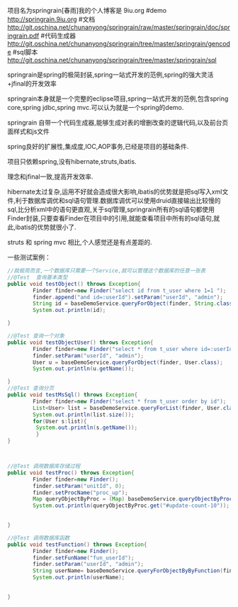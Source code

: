 项目名为springrain[春雨]我的个人博客是 9iu.org
#demo
http://springrain.9iu.org
#文档
http://git.oschina.net/chunanyong/springrain/raw/master/springrain/doc/springrain.pdf
#代码生成器
http://git.oschina.net/chunanyong/springrain/tree/master/springrain/gencode
#sql脚本
http://git.oschina.net/chunanyong/springrain/tree/master/springrain/sql


springrain是spring的极简封装,spring一站式开发的范例,spring的强大灵活+jfinal的开发效率

springrain本身就是一个完整的eclipse项目,spring一站式开发的范例,包含spring core,spring jdbc,spring mvc.可以认为就是一个spring的demo.

springrain 自带一个代码生成器,能够生成对表的增删改查的逻辑代码,以及前台页面样式和js文件

spring良好的扩展性,集成度,IOC,AOP事务,已经是项目的基础条件.

项目只依赖spring,没有hibernate,struts,ibatis.

理念和jfinal一致,提高开发效率.

hibernate太过复杂,运用不好就会造成很大影响,ibatis的优势就是把sql写入xml文件,利于数据库调优和sql语句管理.数据库调优可以使用druid直接输出比较慢的sql,比分析xml中的语句更直观,关于sql管理,springrain所有的sql语句都使用Finder封装,只要查看Finder在项目中的引用,就能查看项目中所有的sql语句,就此,ibatis的优势就很小了.

struts 和 spring mvc 相比,个人感觉还是有点差距的.

一些测试案例：

```java
//就极简而言,一个数据库只需要一个Service,就可以管理这个数据库的任意一张表 
//@Test  查询基本类型
public void testObject() throws Exception{
        Finder finder=new Finder("select id from t_user where 1=1 ");
        finder.append("and id=:userId").setParam("userId", "admin");
        String id = baseDemoService.queryForObject(finder, String.class);
        System.out.println(id);

}

//@Test 查询一个对象
public void testObjectUser() throws Exception{
        Finder finder=new Finder("select * from t_user where id=:userId order by id");
        finder.setParam("userId", "admin");
        User u = baseDemoService.queryForObject(finder, User.class);
        System.out.println(u.getName());

}
//@Test 查询分页
public void testMsSql() throws Exception{
        Finder finder=new Finder("select * from t_user order by id");
        List<User> list = baseDemoService.queryForList(finder, User.class, new Page(2));
        System.out.println(list.size());
        for(User s:list){
         System.out.println(s.getName());
         }
}



//@Test 调用数据库存储过程
public void testProc() throws Exception{
        Finder finder=new Finder();
        finder.setParam("unitId", 0);
        finder.setProcName("proc_up");
        Map queryObjectByProc = (Map) baseDemoService.queryObjectByProc(finder);
        System.out.println(queryObjectByProc.get("#update-count-10"));
        

}

//@Test 调用数据库函数
public void testFunction() throws Exception{
        Finder finder=new Finder();
        finder.setFunName("fun_userId");
        finder.setParam("userId", "admin");
        String userName= baseDemoService.queryForObjectByByFunction(finder,String.class);
        System.out.println(userName);
        

}

```